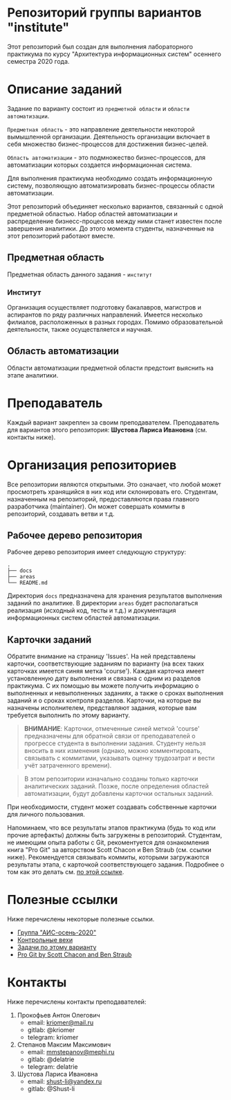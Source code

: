 # Репозиторий группы вариантов "institute"
Этот репозиторий был создан для выполнения лабораторного практикума по курсу
"Архитектура информационных систем" осеннего семестра 2020 года.

# Описание заданий
Задание по варианту состоит из `предметной области` и `области автоматизации`.

`Предметная область` - это направление деятельности некоторой вымышленной
организации. Деятельность организации включает в себя множество
бизнес-процессов для достижения бизнес-целей.

`Область автоматизации` - это подмножество бизнес-процессов, для автоматизации
которых создается информационная система.

Для выполнения практикума необходимо создать информационную систему, позволяющую
автоматизировать бизнес-процессы области автоматизации.

Этот репозиторий объединяет несколько вариантов, связанный с одной предметной
областью. Набор областей автоматизации и распределение бизнесс-процессов между
ними станет известен после завершения аналитики. До этого момента студенты,
назначенные на этот репозиторий работают вместе.

## Предметная область
Предметная область данного задания - `институт`
### Институт
Организация осуществляет подготовку бакалавров, магистров и аспирантов по ряду
различных направлений. Имеется несколько филиалов, расположенных в разных
городах. Помимо образовательной деятельности, также осуществляется и научная.

## Область автоматизации
Области автоматизации предметной области предстоит выяснить на этапе аналитики.

# Преподаватель
Каждый вариант закреплен за своим преподавателем.
Преподаватель для вариантов этого репозитория: **Шустова Лариса Ивановна** (см.
контакты ниже).

# Организация репозиториев
Все репозитории являются открытыми. Это означает, что любой может просмотреть
хранящийся в них код или склонировать его.
Студентам, назначенным на репозиторий, предоставляются права главного
разработчика (maintainer). Он может совершать коммиты в репозиторий, создавать
ветви и т.д.

## Рабочее дерево репозитория
Рабочее дерево репозитория имеет следующую структуру:
```
.
├── docs
├── areas
└── README.md
```
Директория `docs` предназначена для хранения результатов выполнения заданий по
аналитике. В директории `areas` будет располагаться реализация
(исходный код, тесты и т.д.) и документация информационных систем областей
автоматизации.

## Карточки заданий
Обратите внимание на страницу 'Issues'. На ней представлены карточки,
соответствующие заданиям по варианту (на всех таких карточках имеется синяя
метка 'course'). Каждая карточка имеет установленную дату выполнения и связана
с одним из разделов практикума. С их помощью вы можете получить информацию о
выполненных и невыполненных заданиях, а также о сроках выполнения заданий и о
сроках контроля разделов. Карточки, на которые вы назначены исполнителем,
представляют задания, которые вам требуется выполнить по этому варианту.

> **ВНИМАНИЕ**: Карточки, отмеченные синей меткой 'course' предназначены для
обратной связи от преподавателей о прогрессе студента в выполнении задания.
Студенту нельзя вносить в них изменения (однако, можно комментировать, связывать
с коммитами, указывать оценку трудозатрат и вести учёт затраченного времени).

> В этом репозитории изначально созданы только карточки аналитических заданий.
Позже, после определения областей автоматизации, будут добавлены карточки
остальных заданий.

При необходимости, студент может создавать собственные карточки для личного
пользования.

Напоминаем, что все результаты этапов практикума (будь то код или прочие
артефакты) должны быть загружены в репозиторий. Студентам, не имеющим опыта
работы с Git, рекоментуется для ознакомления книга "Pro Git" за авторством Scott
Chacon и Ben Straub (см. ссылки ниже). Рекомендуется связывать коммиты,
которыми загружаются результаты этапа, с карточкой соответствующего задания.
Подробнее о том как это делать см. [по этой ссылке](https://docs.gitlab.com/ee/user/project/issues/crosslinking_issues.html#from-commit-messages).

# Полезные ссылки
Ниже перечислены некоторые полезные ссылки.

  - [Группа "АИС-осень-2020"](https://gitlab.com/mephi.isa/2020-autumn)
  - [Контрольные вехи](https://gitlab.com/groups/mephi.isa/2020-autumn/-/milestones)
  - [Задачи по этому варианту](https://gitlab.com/mephi.isa/2020-autumn/institute/-/issues)
  - [Pro Git by Scott Chacon and Ben Straub](https://git-scm.com/book/en/v2)

# Контакты
Ниже перечислены контакты преподавателей:

1. Прокофьев Антон Олегович
   - email: kriomer@mail.ru
   - gitlab: @kriomer
   - telegram: kriomer
1. Степанов Максим Максимович
   - email: mmstepanov@mephi.ru
   - gitlab: @delatrie
   - telegram: delatrie
1. Шустова Лариса Ивановна
   - email: shust-li@yandex.ru
   - gitlab: @Shust-li